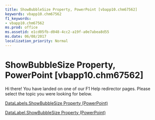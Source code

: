 ```yaml
---
title: ShowBubbleSize Property, PowerPoint [vbapp10.chm67562]
keywords: vbapp10.chm67562
f1_keywords:
- vbapp10.chm67562
ms.prod: office
ms.assetid: e1cd05fb-d048-4cc2-a19f-a0e7abea8d55
ms.date: 06/08/2017
localization_priority: Normal
---
```



# ShowBubbleSize Property, PowerPoint [vbapp10.chm67562]

Hi there! You have landed on one of our F1 Help redirector pages. Please select the topic you were looking for below.

[DataLabels.ShowBubbleSize Property (PowerPoint)](http://msdn.microsoft.com/library/78cb2f6f-f13c-9cc6-9842-ba8000273165%28Office.15%29.aspx)

[DataLabel.ShowBubbleSize Property (PowerPoint)](http://msdn.microsoft.com/library/a6bbef53-ff4a-7766-2a6b-f9b5907bebf3%28Office.15%29.aspx)


